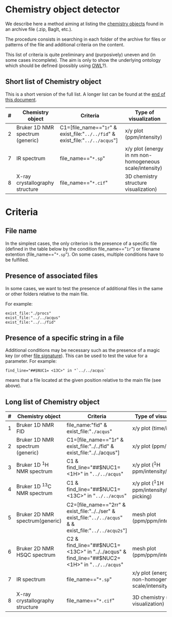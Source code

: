 # Chemistry object detector 

We describe here a method aiming at listing the [chemistry objects](./chemistry_object.md) found in an archive file (.zip, BagIt, etc.).

The procedure consists in searching in each folder of the archive for files or patterns of the file and additional criteria on the content. 

This list of criteria is quite preliminary and (purposively) uneven and (in some cases incomplete). The aim is only to show the underlying ontology which should be defined (possibly using [OWL](https://www.w3.org/TR/owl2-primer/)?).
## Short list of Chemistry object

This is a short version of the full list. A longer list can be found at the [end of this document](#long-list-of-chemistry-object).

#|Chemistry object | Criteria | Type of visualization
-|------|---|---
2|Bruker 1D NMR spectrum (generic)|C1=[file_name=="`1r`" & exist_file:"`../../fid`" & exist_file:"`../../acqus`"]|x/y plot (ppm/intensity)
7|IR spectrum|file_name=="`*.sp`"|x/y plot (energy in nm non-homogeneous scale/intensity)
8|X-ray crystallography structure|file_name=="`*.cif`"|3D chemistry structure visualization)

# Criteria
## File name
In the simplest cases, the only criterion is the presence of a specific file (defined in the table below by the condition file_name=="`1r`") or filename extention (file_name=="`*.sp`"). On some cases, multiple conditions have to be fulfilled.
## Presence of associated files
In some cases, we want to test the presence of additional files in the same or other folders relative to the main file.

For example: 
```
exist_file:"./procs" 
exist_file:"../../acqus" 
exist_file:"../../fid" 
```
## Presence of a specific string in a file
Additional conditions may be necessary such as the presence of a magic key (or other [file signature](https://en.wikipedia.org/wiki/List_of_file_signatures)). This can be used to test the value for a parameter. For example: 
```
find_line="##$NUC1= <13C>" in "`../../acqus`
```
means that a file located at the given position relative to the main file (see above).



## Long list of Chemistry object

#|Chemistry object | Criteria | Type of visualization
-|------|---|---
1|Bruker 1D NMR FID|file_name:"fid" & exist_file:"`./acqus`"|x/y plot (time/intensity)
2|Bruker 1D NMR spectrum (generic)|C1=[file_name=="1r" & exist_file:"../../fid" & exist_file:"../../acqus"]|x/y plot (ppm/intensity)
3|Bruker 1D <sup>1</sup>H NMR spectrum|C1 & find_line="##$NUC1= <1H>" in "`../../acqus`"|x/y plot (<sup>1</sup>H ppm/intensity/integrals)
4|Bruker 1D <sup>13</sup>C NMR spectrum|C1 & find_line="##$NUC1= <13C>" in "`../../acqus`"|x/y plot (<sup>1</sup>1H ppm/intensity/peak picking)
5|Bruker 2D NMR spectrum(generic)|C2=[file_name=="2rr" & exist_file:"../../ser" & exist_file:"`../../acqus`" & & exist_file:"`../../acqu2s`"]|mesh plot (ppm/ppm/intensity)
6|Bruker 2D NMR HSQC spectrum|C2 & find_line="##$NUC1= <13C>" in "../../acqus" & find_line="##$NUC2= <1H>" in "`../../acqus`"|mesh plot (ppm/ppm/intensity)
7|IR spectrum|file_name=="`*.sp`"|x/y plot (energy in nm non-homogeneous scale/intensity)
8|X-ray crystallography structure|file_name=="`*.cif`"|3D chemistry structure visualization)
